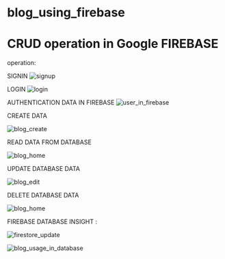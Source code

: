 # blog_using_firebase
# CRUD operation in Google FIREBASE

operation:

SIGNIN
![signup](https://github.com/user-attachments/assets/031a5cd3-c25a-41c5-ba79-ad2618d71961)

LOGIN
![login](https://github.com/user-attachments/assets/6c1a5743-c9e3-47d6-8c2e-fd578228d5c0)

AUTHENTICATION DATA IN FIREBASE
![user_in_firebase](https://github.com/user-attachments/assets/012c8521-abdb-4f8d-8394-fc76101a739c)

CREATE DATA

![blog_create](https://github.com/user-attachments/assets/f8cf6e95-782b-417a-adbe-421a48297ab1)

READ DATA FROM DATABASE

![blog_home](https://github.com/user-attachments/assets/04d4571b-f99f-488a-b3e9-10d7b776df90)

UPDATE DATABASE DATA

![blog_edit](https://github.com/user-attachments/assets/cbda4a02-fb3e-4ad2-a562-53111a5da828)


DELETE DATABASE DATA

![blog_home](https://github.com/user-attachments/assets/c77172dc-bb7e-4803-a533-2a42c7f76ce9)

FIREBASE DATABASE INSIGHT :

![firestore_update](https://github.com/user-attachments/assets/f5995933-d1f6-493e-80c2-83e039e4ea43)

![blog_usage_in_database](https://github.com/user-attachments/assets/1f5d3063-7c0b-44bc-b22c-b53a084f3032)
